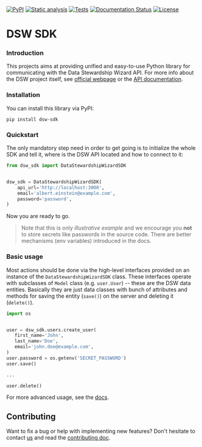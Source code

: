 [![PyPI](https://img.shields.io/pypi/v/dsw-sdk)](https://pypi.org/project/dsw-sdk/)
[![Static analysis](https://github.com/ds-wizard/dsw-sdk/actions/workflows/static_analysis.yml/badge.svg?branch=master)](https://github.com/ds-wizard/dsw-sdk/actions/workflows/static_analysis.yml)
[![Tests](https://github.com/ds-wizard/dsw-sdk/actions/workflows/tests.yml/badge.svg?branch=master)](https://github.com/ds-wizard/dsw-sdk/actions/workflows/tests.yml)
[![Documentation Status](https://readthedocs.org/projects/dsw-sdk/badge/?version=latest)](https://dsw-sdk.readthedocs.io/en/latest/?badge=latest)
[![License](https://img.shields.io/badge/License-Apache%202.0-blue.svg)](https://opensource.org/licenses/Apache-2.0)

# DSW SDK


### Introduction

This projects aims at providing unified and easy-to-use Python library for
communicating with the Data Stewardship Wizard API. For more info about
the DSW project itself, see [official webpage](https://ds-wizard.org/) or the 
[API documentation](https://api.demo.ds-wizard.org/swagger-ui/).


### Installation

You can install this library via PyPI:

```commandline
pip install dsw-sdk
```


### Quickstart

The only mandatory step need in order to get going is to initialize the whole
SDK and tell it, where is the DSW API located and how to connect to it:

```python
from dsw_sdk import DataStewardshipWizardSDK


dsw_sdk = DataStewardshipWizardSDK(
    api_url='http://localhost:3000',
    email='albert.einstein@example.com',
    password='password',
)
```

Now you are ready to go.

> Note that this is only *illustrative example* and we
encourage you **not** to store secrets like passwords in the source code.
There are better mechanisms (env variables) introduced in the docs.


### Basic usage

Most actions should be done via the high-level interfaces provided on an 
instance of the `DataStewardshipWizardSDK` class. These interfaces operate with 
subclasses of `Model` class (e.g. `user.User`) -- these are the DSW data 
entities. Basically they are just data classes with bunch of attributes and 
methods for saving the entity (`save()`) on the server and deleting it
(`delete()`).

```python
import os


user = dsw_sdk.users.create_user(
   first_name='John',
   last_name='Doe',
   email='john.doe@example.com',
)
user.password = os.getenv('SECRET_PASSWORD')
user.save()

...

user.delete()
```

For more advanced usage, see the [docs](https://dsw-sdk.readthedocs.io/en/latest/).


## Contributing

Want to fix a bug or help with implementing new features? Don't hesitate to contact [us](mailto:jakubdrahosJD@seznam.cz) and read the [contributing doc](https://github.com/ds-wizard/dsw-sdk/blob/develop/contributing.md).
